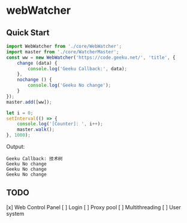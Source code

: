 # webWatcher


## Quick Start

```javascript
import WebWatcher from './core/WebWatcher';
import master from './core/WatcherMaster';
const ww = new WebWatcher('https://code.geeku.net/', 'title', {
    change (data) {
        console.log('Geeku Callback:', data);
    },
    nochange () {
        console.log('Geeku No change');
    }
});
master.add([ww]);

let i = 0;
setInterval(() => {
    console.log('[Counter]: ', i++);
    master.walk();
}, 1000);
```

Output:

```
Geeku Callback: 技术树
Geeku No change
Geeku No change
Geeku No change
```

## TODO

[x] Web Control Panel
[ ] Login
[ ] Proxy pool
[ ] Multithreading
[ ] User system